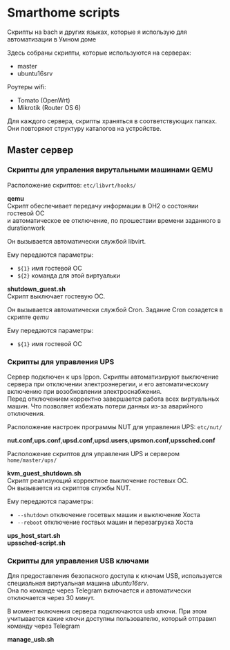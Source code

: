 # Smarthome scripts
Скрипты на bach и других языках, которые я использую для автоматизации в Умном доме 

Здесь собраны скрипты, которые используются на серверах:
- master
- ubuntu16srv

Роутеры wifi:
 - Tomato (OpenWrt)
 - Mikrotik (Router OS 6)

Для каждого сервера, скрипты храняться в соответствующих папках. 
Они повторяют структуру каталогов на устройстве.

## Master сервер
### Скрипты для упраления вирутальными машинами QEMU
Расположение скриптов:
`etc/libvrt/hooks/`

**qemu**<br/>
Скрипт обеспечивает передачу информации в OH2 о состоняии гостевой ОС<br/>
и автоматическое ее отключение, по прошествии времени заданного в durationwork

Он вызывается автоматически службой libvirt.

Ему передаются параметры:
* `${1}` имя гостевой ОС
* `${2}` команда для этой виртуальки    

**shutdown_guest.sh**<br/>
Скрипт выключает гостевую ОС.

Он вызывается автоматически службой Cron. Задание Cron созадется в скрипте *qemu*

Ему передаются параметры:                                                        
* `${1}` имя гостевой ОС    

### Скрипты для управления UPS
Сервер подключен к ups Ippon. Скрипты автоматизируют выключение сервера при отключении электроэнерегии, и его автоматическому включению при возобновлении электроснабжения.<br/>
Перед отключением корректно завершается работа всех виртуальных машин. Что позволяет избежать потери данных из-за аварийного отключения.

Расположение настроек программы NUT для управления UPS:
`etc/nut/`

**nut.conf**,**ups.conf**,**upsd.conf**,**upsd.users**,**upsmon.conf**,**upssched.conf**

Расположение скриптов для управления UPS и сервером
`home/master/ups/`

**kvm_guest_shutdown.sh**<br/>
Скрипт реализующий корректное выключение гостевых ОС.<br/>
Он вызывается из скриптов службы NUT.

Ему передаются параметры:
* `--shutdown` отключение госетвых машин и выключение Хоста
* `--reboot` отключение гоствых машин и перезагрузка Хоста

**ups_host_start.sh**<br/>
**upssched-script.sh**<br/>

### Скрипты для управления USB ключами
Для предоставления безопасного доступа к ключам USB, используется специальная виртуальная машина *ubuntu16srv*.<br/>
Она по команде через Telegram включается и автоматически отключается через 30 минут.

В момент включения сервера подключаются usb ключи. При этом учитывается какие ключи доступны пользователю, который отправил команду через Telegram

**manage_usb.sh**<br/>
